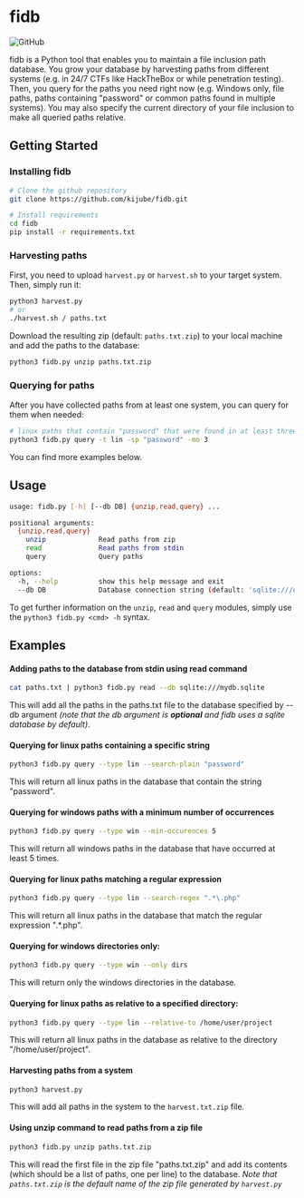 # fidb
![GitHub](https://img.shields.io/github/license/kijube/fidb)

fidb is a Python tool that enables you to maintain a file inclusion path database. You grow your database by harvesting paths from different systems (e.g. in 24/7 CTFs like HackTheBox or while penetration testing). Then, you query for the paths you need right now (e.g. Windows only, file paths, paths containing "password" or common paths found in multiple systems). You may also specify the current directory of your file inclusion to make all queried paths relative.


## Getting Started
### Installing fidb
```bash
# Clone the github repository
git clone https://github.com/kijube/fidb.git

# Install requirements
cd fidb
pip install -r requirements.txt
```
### Harvesting paths
First, you need to upload `harvest.py` or `harvest.sh` to your target system. Then, simply run it:
```bash
python3 harvest.py
# or
./harvest.sh / paths.txt
```
Download the resulting zip (default: `paths.txt.zip`) to your local machine and add the paths to the database:
```bash
python3 fidb.py unzip paths.txt.zip
```
### Querying for paths
After you have collected paths from at least one system, you can query for them when needed:
```bash
# linux paths that contain "password" that were found in at least three systems
python3 fidb.py query -t lin -sp "password" -mo 3
```
You can find more examples below.


## Usage
```bash
usage: fidb.py [-h] [--db DB] {unzip,read,query} ...

positional arguments:
  {unzip,read,query}
    unzip             Read paths from zip
    read              Read paths from stdin
    query             Query paths

options:
  -h, --help          show this help message and exit
  --db DB             Database connection string (default: 'sqlite:///db.sqlite')
```
To get further information on the `unzip`, `read` and `query` modules, simply use the `python3 fidb.py <cmd> -h` syntax.


## Examples
#### Adding paths to the database from stdin using read command
```bash
cat paths.txt | python3 fidb.py read --db sqlite:///mydb.sqlite
```
This will add all the paths in the paths.txt file to the database specified by --db argument *(note that the db argument is **optional** and fidb uses a sqlite database by default)*.

#### Querying for linux paths containing a specific string
```bash
python3 fidb.py query --type lin --search-plain "password"
```
This will return all linux paths in the database that contain the string "password".

#### Querying for windows paths with a minimum number of occurrences
```bash
python3 fidb.py query --type win --min-occurences 5
```
This will return all windows paths in the database that have occurred at least 5 times.

#### Querying for linux paths matching a regular expression
```bash
python3 fidb.py query --type lin --search-regex ".*\.php"
```
This will return all linux paths in the database that match the regular expression ".*.php".

#### Querying for windows directories only:
```bash
python3 fidb.py query --type win --only dirs
```
This will return only the windows directories in the database.

#### Querying for linux paths as relative to a specified directory:
```bash
python3 fidb.py query --type lin --relative-to /home/user/project
```
This will return all linux paths in the database as relative to the directory "/home/user/project".

#### Harvesting paths from a system
```bash
python3 harvest.py
```
This will add all paths in the system to the `harvest.txt.zip` file.

#### Using unzip command to read paths from a zip file
```bash
python3 fidb.py unzip paths.txt.zip
```
This will read the first file in the zip file "paths.txt.zip" and add its contents (which should be a list of paths, one per line) to the database.
*Note that `paths.txt.zip` is the default name of the zip file generated by `harvest.py`*
